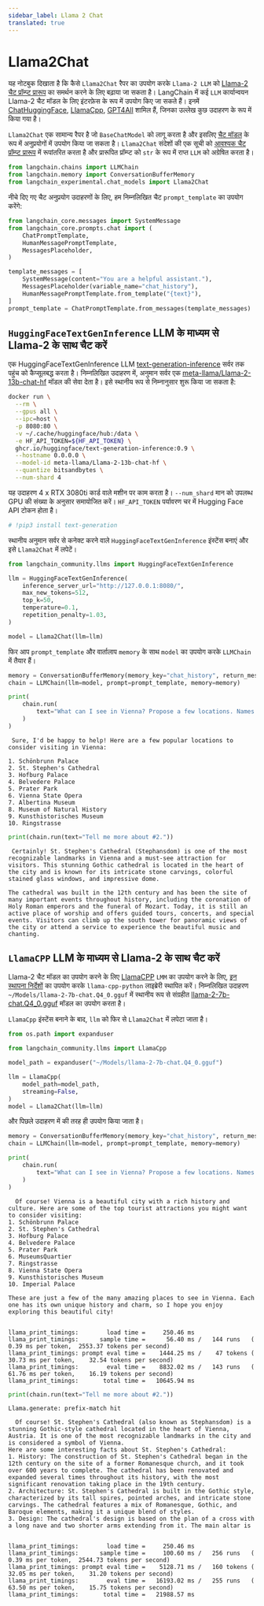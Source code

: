 ```yaml
---
sidebar_label: Llama 2 Chat
translated: true
---
```


# Llama2Chat

यह नोटबुक दिखाता है कि कैसे `Llama2Chat` रैपर का उपयोग करके `Llama-2 LLM` को [Llama-2 चैट प्रॉम्प्ट प्रारूप](https://huggingface.co/blog/llama2#how-to-prompt-llama-2) का समर्थन करने के लिए बढ़ाया जा सकता है। LangChain में कई `LLM` कार्यान्वयन Llama-2 चैट मॉडल के लिए इंटरफ़ेस के रूप में उपयोग किए जा सकते हैं। इनमें [ChatHuggingFace](/docs/integrations/chat/huggingface), [LlamaCpp](/docs/use_cases/question_answering/local_retrieval_qa), [GPT4All](/docs/integrations/llms/gpt4all) शामिल हैं, जिनका उल्लेख कुछ उदाहरण के रूप में किया गया है।

`Llama2Chat` एक सामान्य रैपर है जो `BaseChatModel` को लागू करता है और इसलिए [चैट मॉडल](/docs/modules/model_io/chat/) के रूप में अनुप्रयोगों में उपयोग किया जा सकता है। `Llama2Chat` संदेशों की एक सूची को [आवश्यक चैट प्रॉम्प्ट प्रारूप](https://huggingface.co/blog/llama2#how-to-prompt-llama-2) में रूपांतरित करता है और प्रारूपित प्रॉम्प्ट को `str` के रूप में राप्त `LLM` को अग्रेषित करता है।

```python
from langchain.chains import LLMChain
from langchain.memory import ConversationBufferMemory
from langchain_experimental.chat_models import Llama2Chat
```

नीचे दिए गए चैट अनुप्रयोग उदाहरणों के लिए, हम निम्नलिखित चैट `prompt_template` का उपयोग करेंगे:

```python
from langchain_core.messages import SystemMessage
from langchain_core.prompts.chat import (
    ChatPromptTemplate,
    HumanMessagePromptTemplate,
    MessagesPlaceholder,
)

template_messages = [
    SystemMessage(content="You are a helpful assistant."),
    MessagesPlaceholder(variable_name="chat_history"),
    HumanMessagePromptTemplate.from_template("{text}"),
]
prompt_template = ChatPromptTemplate.from_messages(template_messages)
```

## `HuggingFaceTextGenInference` LLM के माध्यम से Llama-2 के साथ चैट करें

एक HuggingFaceTextGenInference LLM [text-generation-inference](https://github.com/huggingface/text-generation-inference) सर्वर तक पहुंच को कैप्सूलबद्ध करता है। निम्नलिखित उदाहरण में, अनुमान सर्वर एक [meta-llama/Llama-2-13b-chat-hf](https://huggingface.co/meta-llama/Llama-2-13b-chat-hf) मॉडल की सेवा देता है। इसे स्थानीय रूप से निम्नानुसार शुरू किया जा सकता है:

```bash
docker run \
  --rm \
  --gpus all \
  --ipc=host \
  -p 8080:80 \
  -v ~/.cache/huggingface/hub:/data \
  -e HF_API_TOKEN=${HF_API_TOKEN} \
  ghcr.io/huggingface/text-generation-inference:0.9 \
  --hostname 0.0.0.0 \
  --model-id meta-llama/Llama-2-13b-chat-hf \
  --quantize bitsandbytes \
  --num-shard 4
```

यह उदाहरण 4 x RTX 3080ti कार्ड वाले मशीन पर काम करता है। `--num_shard` मान को उपलब्ध GPU की संख्या के अनुसार समायोजित करें। `HF_API_TOKEN` पर्यावरण चर में Hugging Face API टोकन होता है।

```python
# !pip3 install text-generation
```

स्थानीय अनुमान सर्वर से कनेक्ट करने वाले `HuggingFaceTextGenInference` इंस्टेंस बनाएं और इसे `Llama2Chat` में लपेटें।

```python
from langchain_community.llms import HuggingFaceTextGenInference

llm = HuggingFaceTextGenInference(
    inference_server_url="http://127.0.0.1:8080/",
    max_new_tokens=512,
    top_k=50,
    temperature=0.1,
    repetition_penalty=1.03,
)

model = Llama2Chat(llm=llm)
```

फिर आप `prompt_template` और वार्तालाप `memory` के साथ `model` का उपयोग करके `LLMChain` में तैयार हैं।

```python
memory = ConversationBufferMemory(memory_key="chat_history", return_messages=True)
chain = LLMChain(llm=model, prompt=prompt_template, memory=memory)
```

```python
print(
    chain.run(
        text="What can I see in Vienna? Propose a few locations. Names only, no details."
    )
)
```

```output
 Sure, I'd be happy to help! Here are a few popular locations to consider visiting in Vienna:

1. Schönbrunn Palace
2. St. Stephen's Cathedral
3. Hofburg Palace
4. Belvedere Palace
5. Prater Park
6. Vienna State Opera
7. Albertina Museum
8. Museum of Natural History
9. Kunsthistorisches Museum
10. Ringstrasse
```

```python
print(chain.run(text="Tell me more about #2."))
```

```output
 Certainly! St. Stephen's Cathedral (Stephansdom) is one of the most recognizable landmarks in Vienna and a must-see attraction for visitors. This stunning Gothic cathedral is located in the heart of the city and is known for its intricate stone carvings, colorful stained glass windows, and impressive dome.

The cathedral was built in the 12th century and has been the site of many important events throughout history, including the coronation of Holy Roman emperors and the funeral of Mozart. Today, it is still an active place of worship and offers guided tours, concerts, and special events. Visitors can climb up the south tower for panoramic views of the city or attend a service to experience the beautiful music and chanting.
```

## `LlamaCPP` LLM के माध्यम से Llama-2 के साथ चैट करें

Llama-2 चैट मॉडल का उपयोग करने के लिए [LlamaCPP](/docs/integrations/llms/llamacpp) `LMM` का उपयोग करने के लिए, [इन स्थापना निर्देशों](/docs/integrations/llms/llamacpp#installation) का उपयोग करके `llama-cpp-python` लाइब्रेरी स्थापित करें। निम्नलिखित उदाहरण `~/Models/llama-2-7b-chat.Q4_0.gguf` में स्थानीय रूप से संग्रहीत [llama-2-7b-chat.Q4_0.gguf](https://huggingface.co/TheBloke/Llama-2-7b-Chat-GGUF/resolve/main/llama-2-7b-chat.Q4_0.gguf) मॉडल का उपयोग करता है।

`LlamaCpp` इंस्टेंस बनाने के बाद, `llm` को फिर से `Llama2Chat` में लपेटा जाता है।

```python
from os.path import expanduser

from langchain_community.llms import LlamaCpp

model_path = expanduser("~/Models/llama-2-7b-chat.Q4_0.gguf")

llm = LlamaCpp(
    model_path=model_path,
    streaming=False,
)
model = Llama2Chat(llm=llm)
```

और पिछले उदाहरण में की तरह ही उपयोग किया जाता है।

```python
memory = ConversationBufferMemory(memory_key="chat_history", return_messages=True)
chain = LLMChain(llm=model, prompt=prompt_template, memory=memory)
```

```python
print(
    chain.run(
        text="What can I see in Vienna? Propose a few locations. Names only, no details."
    )
)
```

```output
  Of course! Vienna is a beautiful city with a rich history and culture. Here are some of the top tourist attractions you might want to consider visiting:
1. Schönbrunn Palace
2. St. Stephen's Cathedral
3. Hofburg Palace
4. Belvedere Palace
5. Prater Park
6. MuseumsQuartier
7. Ringstrasse
8. Vienna State Opera
9. Kunsthistorisches Museum
10. Imperial Palace

These are just a few of the many amazing places to see in Vienna. Each one has its own unique history and charm, so I hope you enjoy exploring this beautiful city!


llama_print_timings:        load time =     250.46 ms
llama_print_timings:      sample time =      56.40 ms /   144 runs   (    0.39 ms per token,  2553.37 tokens per second)
llama_print_timings: prompt eval time =    1444.25 ms /    47 tokens (   30.73 ms per token,    32.54 tokens per second)
llama_print_timings:        eval time =    8832.02 ms /   143 runs   (   61.76 ms per token,    16.19 tokens per second)
llama_print_timings:       total time =   10645.94 ms
```

```python
print(chain.run(text="Tell me more about #2."))
```

```output
Llama.generate: prefix-match hit

  Of course! St. Stephen's Cathedral (also known as Stephansdom) is a stunning Gothic-style cathedral located in the heart of Vienna, Austria. It is one of the most recognizable landmarks in the city and is considered a symbol of Vienna.
Here are some interesting facts about St. Stephen's Cathedral:
1. History: The construction of St. Stephen's Cathedral began in the 12th century on the site of a former Romanesque church, and it took over 600 years to complete. The cathedral has been renovated and expanded several times throughout its history, with the most significant renovation taking place in the 19th century.
2. Architecture: St. Stephen's Cathedral is built in the Gothic style, characterized by its tall spires, pointed arches, and intricate stone carvings. The cathedral features a mix of Romanesque, Gothic, and Baroque elements, making it a unique blend of styles.
3. Design: The cathedral's design is based on the plan of a cross with a long nave and two shorter arms extending from it. The main altar is


llama_print_timings:        load time =     250.46 ms
llama_print_timings:      sample time =     100.60 ms /   256 runs   (    0.39 ms per token,  2544.73 tokens per second)
llama_print_timings: prompt eval time =    5128.71 ms /   160 tokens (   32.05 ms per token,    31.20 tokens per second)
llama_print_timings:        eval time =   16193.02 ms /   255 runs   (   63.50 ms per token,    15.75 tokens per second)
llama_print_timings:       total time =   21988.57 ms
```
